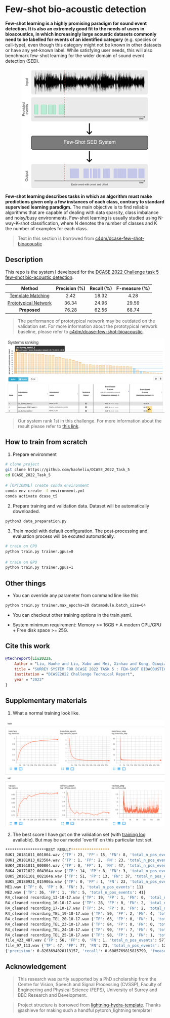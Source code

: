 # Few-shot bio-acoustic detection

**Few-shot learning is a highly promising paradigm for sound event detection. It is also an extremely good fit to the needs of users in bioacoustics, in which increasingly large acoustic datasets commonly need to be labelled for events of an identified category** (e.g. species or call-type), even though this category might not be known in other datasets or have any yet-known label. While satisfying user needs, this will also benchmark few-shot learning for the wider domain of sound event detection (SED).

<p align="center"><img src="pics/VM.png" alt="figure" width="400"/></p>

**Few-shot learning describes tasks in which an algorithm must make predictions given only a few instances of each class, contrary to standard supervised learning paradigm.** The main objective is to find reliable algorithms that are capable of dealing with data sparsity, class imbalance and noisy/busy environments. Few-shot learning is usually studied using N-way-K-shot classification, where N denotes the number of classes and K the number of examples for each class.

> Text in this section is borrowed from [c4dm/dcase-few-shot-bioacoustic](https://github.com/c4dm/dcase-few-shot-bioacoustic)

## Description
This repo is the system I developed for the [DCASE 2022 Challenge task 5 few-shot bio-acoustic detection](https://dcase.community/challenge2021/task-few-shot-bioacoustic-event-detection-results).

|        Method        | Precision (%)  | Recall (%)  | F-measure (%) |
|:--------------------:|:--------------:|:-----------:|:-------------:|
|   [Template Matching](https://github.com/c4dm/dcase-few-shot-bioacoustic/tree/main/baselines/cross_correlation)  |      2.42      |    18.32    |      4.28     |
| [Prototypical Network](https://github.com/c4dm/dcase-few-shot-bioacoustic/tree/main/baselines/deep_learning) |      36.34     |    24.96    |     29.59     |
|       **Proposed**       |      76.28     |    62.56    |     68.74     |

> The performance of prototypical network may be outdated on the validation set. For more information about the prototypical network baseline, please refer to [c4dm/dcase-few-shot-bioacoustic](https://github.com/c4dm/dcase-few-shot-bioacoustic).


![final](pics/13071656977425_.pic.jpg)

> Our system rank 1st in this challenge. For more information about the result please refer to [this link](https://dcase.community/challenge2022/task-few-shot-bioacoustic-event-detection-results).

## How to train from scratch

1. Prepare environment

```bash
# clone project
git clone https://github.com/haoheliu/DCASE_2022_Task_5
cd DCASE_2022_Task_5

# [OPTIONAL] create conda environment
conda env create -f environment.yml 
conda activate dcase_t5
```

2. Prepare training and validation data. Dataset will be automatically downloaded.

```bash
python3 data_preparation.py
```

3. Train model with default configuration. The post-processing and evaluation process will be excuted automatically. 

```bash
# train on CPU
python train.py trainer.gpus=0

# train on GPU
python train.py trainer.gpus=1
```

<!-- ## How to evaluate the pretrained model

```bash
python3 train.py trainer=eval.yaml callbacks=no_early_stop.yaml
``` -->

## Other things

- You can override any parameter from command line like this

```bash
python train.py trainer.max_epochs=20 datamodule.batch_size=64
```

- You can checkout other training options in the train.yaml. 

- System minimum requirement: Memory >= 16GB + A modern CPU/GPU + Free disk space >= 25G.

## Cite this work

```bibtex
@techreport{Liu2022a,
    Author = "Liu, Haohe and Liu, Xubo and Mei, Xinhao and Kong, Qiuqiang and Wang, Wenwu and Plumbley, Mark D",
    title = "SURREY SYSTEM FOR DCASE 2022 TASK 5 : FEW-SHOT BIOACOUSTIC EVENT DETECTION WITH SEGMENT-LEVEL METRIC LEARNING",
    institution = "DCASE2022 Challenge Technical Report",
    year = "2022"
}
```

## Supplementary materials

1. What a normal training look like.

![pic](pics/12821655404104_.pic.jpg)

2. The best score I have got on the validation set (with [training log](log.txt) available). But may be our model 'overfit' on this particular test set.
```bash
******************BEST RESULT*****************
BUK1_20181011_001004.wav {'TP': 23, 'FP': 15, 'FN': 8, 'total_n_pos_events': 31}
BUK1_20181013_023504.wav {'TP': 1, 'FP': 2, 'FN': 23, 'total_n_pos_events': 24}
BUK4_20161011_000804.wav {'TP': 0, 'FP': 1, 'FN': 47, 'total_n_pos_events': 47}
BUK4_20171022_004304a.wav {'TP': 14, 'FP': 8, 'FN': 3, 'total_n_pos_events': 17}
BUK5_20161101_002104a.wav {'TP': 51, 'FP': 13, 'FN': 37, 'total_n_pos_events': 88}
BUK5_20180921_015906a.wav {'TP': 0, 'FP': 1, 'FN': 23, 'total_n_pos_events': 23}
ME1.wav {'TP': 8, 'FP': 0, 'FN': 3, 'total_n_pos_events': 11}
ME2.wav {'TP': 36, 'FP': 1, 'FN': 5, 'total_n_pos_events': 41}
R4_cleaned recording_13-10-17.wav {'TP': 19, 'FP': 1, 'FN': 0, 'total_n_pos_events': 19}
R4_cleaned recording_16-10-17.wav {'TP': 28, 'FP': 0, 'FN': 2, 'total_n_pos_events': 30}
R4_cleaned recording_17-10-17.wav {'TP': 34, 'FP': 0, 'FN': 2, 'total_n_pos_events': 36}
R4_cleaned recording_TEL_19-10-17.wav {'TP': 50, 'FP': 2, 'FN': 4, 'total_n_pos_events': 54}
R4_cleaned recording_TEL_20-10-17.wav {'TP': 63, 'FP': 0, 'FN': 1, 'total_n_pos_events': 64}
R4_cleaned recording_TEL_23-10-17.wav {'TP': 84, 'FP': 0, 'FN': 0, 'total_n_pos_events': 84}
R4_cleaned recording_TEL_24-10-17.wav {'TP': 90, 'FP': 7, 'FN': 9, 'total_n_pos_events': 99}
R4_cleaned recording_TEL_25-10-17.wav {'TP': 98, 'FP': 3, 'FN': 1, 'total_n_pos_events': 99}
file_423_487.wav {'TP': 56, 'FP': 0, 'FN': 1, 'total_n_pos_events': 57}
file_97_113.wav {'TP': 47, 'FP': 77, 'FN': 73, 'total_n_pos_events': 120}
{'precision': 0.8263694020113157, 'recall': 0.6085769815815799, 'fmeasure': 70.095, 'precision-avg': 0.8437098989803934, 'recall-avg': 0.6975423280690586, 'fmeasure-avg': 75.484}
```

## Acknowledgement

> This research was partly supported by a PhD scholarship from the Centre for Vision, Speech and Signal Processing (CVSSP), Faculty of Engineering and Physical Science (FEPS), University of Surrey and BBC Research and Development.

> Project structure is borrowed from [lightning-hydra-template](https://github.com/ashleve/lightning-hydra-template). Thanks @ashleve for making such a handful pytorch_lightning template!

